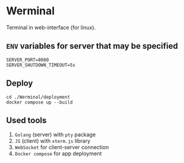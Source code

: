 # Werminal

Terminal in web-interface (for linux).

## `ENV` variables for server that may be specified

```dotenv
SERVER_PORT=8080
SERVER_SHUTDOWN_TIMEOUT=5s
```

## Deploy

```shell
cd ./Werminal/deployment
docker compose up --build
```

## Used tools

1. `Golang` (server) with `pty` package
2. `JS` (client) with `xterm.js` library
3. `WebSocket` for client-server connection
4. `Docker compose` for app deployment
